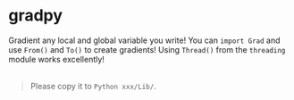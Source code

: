 # gradpy
Gradient any local and global variable you write! You can `import Grad` and use `From()` and `To()` to create gradients! Using `Thread()` from the `threading` module works excellently!<br>
<br>
>Please copy it to `Python xxx/Lib/`.
